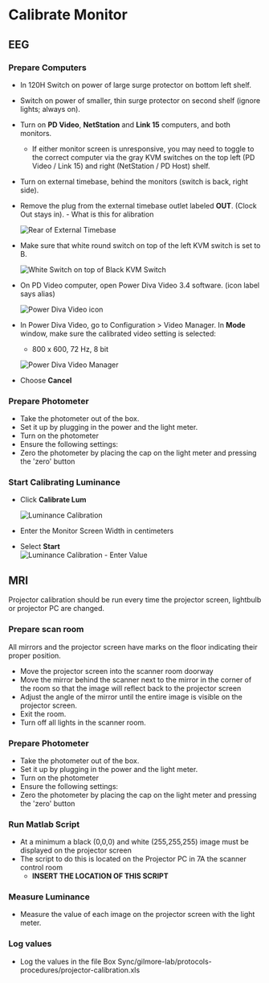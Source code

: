 # Calibrate Monitor
## EEG
### Prepare Computers
- In 120H Switch on power of large surge protector on bottom left shelf.

- Switch on power of smaller, thin surge protector on second shelf (ignore lights; always on).

- Turn on **PD Video**, **NetStation** and **Link 15** computers, and both monitors.

  - If either monitor screen is unresponsive, you may need to toggle to the correct computer via the gray KVM switches on the top left (PD Video / Link 15) and right (NetStation  / PD Host) shelf.

- Turn on external timebase, behind the monitors (switch is back, right side).

- Remove the plug from the external timebase outlet labeled **OUT**. (Clock Out stays in).  - What is this for alibration
 
    ![Rear of External Timebase](imgs/rear-of-ext-timebase.pictClipping.jpg)

- Make sure that white round switch on top of the left KVM switch is set to B.

    ![White Switch on top of Black KVM Switch](imgs/Serial_Switch_B.jpg)

- On PD Video computer, open Power Diva Video 3.4 software. (icon label says alias)

    ![Power Diva Video icon](imgs/power-diva-video-icon.pictClipping.jpg)
 
- In Power Diva Video, go to Configuration > Video Manager. In **Mode** window, make sure the calibrated video setting is selected: 

	- 800 x 600, 72 Hz, 8 bit

 
     ![Power Diva Video Manager](imgs/2015-04-28-calibration.jpg)  

- Choose **Cancel**

### Prepare Photometer

- Take the photometer out of the box. 
- Set it up by plugging in the power and the light meter.
- Turn on the photometer
- Ensure the following settings: 
- Zero the photometer by placing the cap on the light meter and pressing the 'zero' button


### Start Calibrating Luminance

- Click **Calibrate Lum**  

    ![Luminance Calibration](imgs/LuminanceCalibration2.jpg)


- Enter the Monitor Screen Width in centimeters
- Select **Start**  
    ![Luminance Calibration - Enter Value](imgs/LuminanceCalibration_EnterValue2.jpg)

## MRI

Projector calibration should be run every time the projector screen, lightbulb or projector PC are changed.

### Prepare scan room

All mirrors and the projector screen have marks on the floor indicating their proper position.
- Move the projector screen into the scanner room doorway
- Move the mirror behind the scanner next to the mirror in the corner of the room so that the image will reflect back to the projector screen
- Adjust the angle of the mirror until the entire image is visible on the projector screen.
- Exit the room.
- Turn off all lights in the scanner room.

### Prepare Photometer

- Take the photometer out of the box. 
- Set it up by plugging in the power and the light meter.
- Turn on the photometer
- Ensure the following settings:
- Zero the photometer by placing the cap on the light meter and pressing the 'zero' button


### Run Matlab Script

- At a minimum a black (0,0,0) and white (255,255,255) image must be displayed on the projector screen 
- The script to do this is located on the Projector PC in 7A the scanner control room
  - **INSERT THE LOCATION OF THIS SCRIPT**
 
### Measure Luminance

- Measure the value of each image on the projector screen with the light meter.

### Log values

- Log the values in the file Box Sync/gilmore-lab/protocols-procedures/projector-calibration.xls
